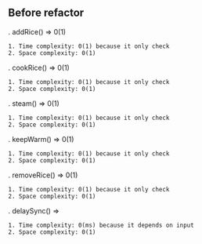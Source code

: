 ## Before refactor

. addRice() => 0(1) 

    1. Time complexity: 0(1) because it only check
    2. Space complexity: 0(1)

. cookRice() => 0(1) 

    1. Time complexity: 0(1) because it only check
    2. Space complexity: 0(1)

. steam() => 0(1) 

    1. Time complexity: 0(1) because it only check
    2. Space complexity: 0(1)

. keepWarm() => 0(1) 

    1. Time complexity: 0(1) because it only check
    2. Space complexity: 0(1)

. removeRice() => 0(1) 

    1. Time complexity: 0(1) because it only check
    2. Space complexity: 0(1)

. delaySync() =>

    1. Time complexity: 0(ms) because it depends on input
    2. Space complexity: 0(1)